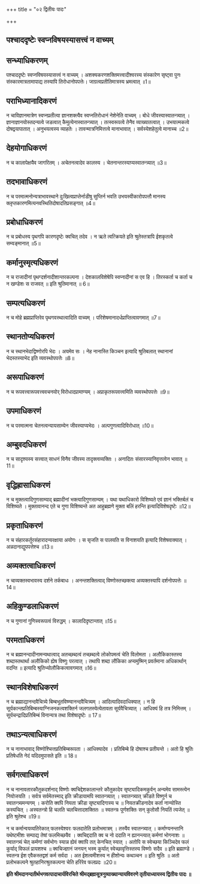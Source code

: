 +++
title = "०२ द्वितीयः पादः"

+++


## पश्चाददृष्टेः स्वप्नविषयस्यासत्त्वं न वाच्यम्

## सन्ध्याधिकरणम्

पश्चाददृष्टेः स्वप्नविषयस्यासत्त्वं न वाच्यम् । अशक्यकरणशक्तिमत्त्वादीश्वरस्य संस्कारेण सृष्ट्वा पुनः संस्कारमात्रतामापाद्य तस्यापि तिरोधानोपपत्तेः। जाग्रत्वप्रतीतिमात्रस्य भ्रमत्वात् ॥1॥

## पराभिध्यानादिकरणं

न चाविज्ञानमात्रेण स्वप्नप्रतीत्या ज्ञानशक्त्यैव स्वप्नतिरोधानं नेशेनेति वाच्यम् । बोधे जीवस्यास्वातन्त्र्यात् । ज्ञानाज्ञानयोस्तदन्यत्वे जडत्वात् कैमुत्येनास्वातन्त्र्यात् । तत्स्वरूपत्वे तेनैव व्याख्यातत्वात् । उभयात्मकत्वे दोषद्वयापातात् । अनुभयत्वस्य व्याहतेः । तावन्मात्रनिमित्तत्वे मानाभावात् । सर्वस्येशहेतुत्वे मानाच्च ॥2॥

## देहयोगाधिकरणं

न च कालापेक्षयैव जागरितम् । अचेतनत्वादेव कालस्य । चेतनान्तरस्याप्यस्वातन्त्र्यात् ॥3॥

## तदभावाधिकरणं

न च परमात्मनोन्यत्राभावस्थाने दुःखित्वप्राप्तेर्नाडीषु सुप्तिर्न भवति उभयस्वीकारोपपत्तौ मानस्य क्लृप्तकारणमित्यनवस्थितिदोषादतिप्रसङ्गात् ॥4॥

## प्रबोधाधिकरणं

न च प्रबोधस्य पृथगपि कारणदृष्टेः क्वचित् तदेव । न ऋते त्वत्क्रियते इति श्रुतेस्तत्रापि ईशकृतत्वे सम्यङ्मानात् ॥5॥

## कर्मानुस्मृत्यधिकरणं

न च राजादीनां पृथग्दर्शनादीशान्तरकल्पना । देशकालविशेषेपि स्वप्नादीनां स एव हि । तिरस्कर्ता च कर्ता च न खण्डेशः स राजवत् ॥ इति श्रुतिमानात् ॥ 6॥

## सम्पत्यधिकरणं

न च मोहे ब्रह्मप्राप्तिरेव पृथगवस्थात्वादिति वाच्यम् । परिशेषमानादर्धप्राप्तित्वावगमात् ॥7॥

## स्थानतोप्यधिकरणं

न च स्थानभेदाद्विष्णोरपि भेदः । अयमेव सः । नेह नानास्ति किञ्चन इत्यादि श्रुतिबलात् स्थानानां भेदस्तस्याभेद इति व्यवस्थोपपत्तेः ॥8॥

## अरूपाधिकरणं

न च रूपवत्त्वारूपवत्त्ववचनयोर् विरोधादप्रामाण्यम् । अप्राकृतरूपवत्त्वमिति व्यवस्थोपपत्तेः ॥9॥

## उपमाधिकरणं

न च परमात्मना चेतनत्वन्यायसाम्येन जीवस्याप्यभेदः । अल्पगुणत्वादिविरोधात् ॥10॥

## अम्बुवदधिकरणं

न च सादृश्यस्य सत्त्वात् साधनं विनैव जीवस्य तादृक्त्वव्यक्तिः । अनादितः संसारस्यानिवृत्तत्वेन भावात् ॥11॥

## वृद्धिह्रासाधिकरणं

न च मुक्तत्वादिगुणसाम्याद् ब्रह्मादीनां भक्त्यादिगुणसाम्यम् । यथा यथाधिकारो विशिष्यते एवं ज्ञानं भक्तिर्बलं च विशिष्यते । मुक्तावानन्द एते च गुणा विशिष्यन्ते अत आहुब्रह्मणे मुक्ता बलिं हरन्ति इत्यादिविशेषदृष्टेः ॥12॥

## प्रकृताधिकरणं

न च संहारकर्तुरसंहारादन्यरक्षाया अयोगः । स सृजति स पालयति स विनाशयति इत्यादि विशेषवाक्यात् । अन्नदानाद्युपपत्तेश्च ॥13॥

## अव्यक्तत्वाधिकरणं

न चाव्यक्तस्वभावस्य दर्शने तर्कबाधः । अनन्तशक्तित्वाद् विष्णोस्तच्छक्त्या अव्यक्तस्यापि दर्शनोपपत्तेः ॥14॥

## अहिकुण्डलाधिकरणं

न च गुणानां गुणिस्वरूपत्वं विरुद्धम् । कालादिदृष्टान्तात् ॥15॥

## परमताधिकरणं

न च ब्रह्मानन्दादीनामन्यथात्वाद् अतच्छब्दत्वं तच्छब्दत्वे लोकोपमत्वं चेति विलोमता । अलौकिकास्तस्य शब्दास्तथार्था अलौकिको ह्येष विष्णुः परत्वात् । तथापि शब्दा लौकिका अप्यमुष्मिन् प्रवर्तमाना अधिकार्थान् वदन्ति ॥ इत्यादि श्रुतिभ्योलौकिकत्वावगमात् ॥16॥

## स्थानविशेषाधिकरणं

न च ब्रह्माद्यानन्दवैचित्र्ये बिम्बभूतविष्ण्वानन्दवैचित्र्यम् । आदित्यादिवदाधिक्यात् । न हि सूर्यकान्तप्रतिबिम्बस्याग्निजनकत्वशक्तिर्न जलगतस्येत्येतावता सूर्यवैचित्र्यात् । आधिक्यं हि तत्र निमित्तम् । सूर्यचन्द्रादिप्रतिबिम्बं विनान्यत्र तथा विशेषादृष्टेः ॥ 17॥

## तथाऽन्यत्वाधिकरणं

न च नानाभावाद् विष्णोश्चित्तप्रतिबिम्बरूपता । आधिक्यादेव । प्रतिबिम्बे हि दोषाश्च प्रतीयन्ते । अतो हि श्रुतिः प्रतिषेधति नेदं यदिदमुपासते इति ॥ 18॥

## सर्वगत्वाधिकरणं

न च नानावतारकौतुकदर्शनाद् विष्णोः क्वचिद्देशकालान्तरे कौतुकादेव सृष्ट्यादिकमकुर्वन् अन्यमेव सामस्त्येन नियोजयति । सर्वत्र सर्वमेतस्माद् इति क्रीडायामपि स्वातन्त्र्यात् । स्वातन्त्र्यात् क्रीडते विष्णुर्न च स्वातन्त्र्यमन्यगम् । करोति क्वपि नियता क्रीडा सृष्ट्यादिगास्य च ॥ नियतक्रीडनादेव कर्ता नान्योस्ति कस्यचित् । अस्वतन्त्रो हि चलति चलचित्तादशक्तितः ॥ स्वतन्त्रः पूर्णशक्तिः सन् कुतोसौ नियतिं त्यजेत् ॥ इति श्रुतेश्च ॥19॥

न च कर्मान्वयव्यतिरेकात् फलस्येश्वरः फलदातेति प्रलोभमात्रम् । तस्यैव स्वातन्त्र्यात् । कर्माण्यनन्तानि यथेष्टमीशः सम्पाद्य तेषां फलमिच्छयैव । क्वचिद्ददाति क्व च नो ददाति न ह्यानन्त्यात् कर्मणां भोगनाशः ॥ स्वातन्त्र्यं चेत् कर्मणां सर्वभोगः स्यान्न ह्येवं क्वापि तत् केनचित् स्यात् । अतोपि स स्वेच्छया किञ्चिदेव फलं कुर्याद् विफलं प्रायशश्च ॥ क्वचिज्ज्ञानं जनयन् भस्म कुर्यात् स्वेच्छावृत्तिस्तस्य विष्णोः सदैव ॥ इति ब्रह्माण्डे । स्वतन्त्र ईश एवैकस्तद्वशं कर्म सर्वदा । अत ईशत्वमीशस्य न हीशोन्यः कथञ्चन ॥ इति श्रुतिः ॥ अतो प्रलोभकल्पने श्रुतहानिरश्रुतकल्पना चेति हरिरेव फलप्रदः ॥20॥

**इति श्रीमदानन्दतीर्थभगवत्पादाचार्यविरचिते श्रीमद्ब्रह्मसूत्रनुव्याख्यान्यायविवरणे तृतीयाध्यायस्य द्वितीयः पादः ॥**

